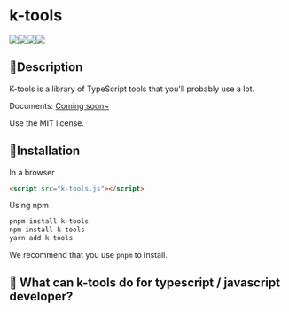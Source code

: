 # k-tools

<div style="display: flex;">

<img src="https://img.shields.io/badge/language-typescript-%232980b9" />

<img src="https://img.shields.io/badge/cn-%E7%AE%80%E4%BD%93%E4%B8%AD%E6%96%87-%23e74c3c" />

<img src="https://img.shields.io/badge/en-english-%238e44ad" />

<img src="https://img.shields.io/badge/license-MIT-green" />

</div>

## 📌Description

K-tools is a library of TypeScript tools that you'll probably use a lot.

Documents: <a href="#">Coming soon~</a>

Use the MIT license.

## 🎠Installation

In a browser

```html
<script src="k-tools.js"></script>
```

Using npm

```javascript
pnpm install k-tools
npm install k-tools
yarn add k-tools
```

We recommend that you use `pnpm` to install.

## 📜 What can k-tools do for typescript / javascript developer?
